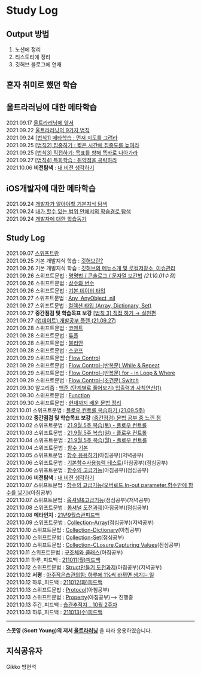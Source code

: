 # Study Log

## Output 방법
1. 노션에 정리
2. 티스토리에 정리
3. 깃허브 블로그에 연재


## 혼자 취미로 했던 학습

## 울트라러닝에 대한 메타학습
2021.09.17 [울트라러닝에 앞서](https://wisehyun0814.github.io/ultralearningproject/ultra-learning-intro/)  
2021.09.22 [울트라러닝의 9가지 법칙](https://h1guitar.tistory.com/22)  
2021.09.24 [[법칙1] 메타학습 : 먼저 지도를 그려라](https://wisehyun0814.github.io/ultralearningproject/ultra-learning-1/)  
2021.09.25 [[법칙2] 집중하기 : 짧은 시간에 집중도를 높여라](https://wisehyun0814.github.io/ultralearningproject/ultra-learning-2/)  
2021.09.25 [[법칙3] 직접하기: 목표를 향해 똑바로 나아가라](https://wisehyun0814.github.io/ultralearningproject/ultra-learning-3/)  
2021.09.27 [[법칙4] 특화학습 : 취약점을 공략하라](https://wisehyun0814.github.io/ultralearningproject/ultra-learning-4/)  
2021.10.06 **비전탐색** : [내 비전 생각하기](https://h1guitar.tistory.com/59)

## iOS개발자에 대한 메타학습
2021.09.24 [개발자가 알아야할 기본지식 탐색](https://nylonguitarist.notion.site/0c71b8ed55004fd7895767e07b914045)  
2021.09.24 [내가 할수 있는 범위 안에서의 학습경로 탐색](https://www.notion.so/nylonguitarist/1-4b1acdc88b1b496699c7733f39bde4ec)  
2021.09.24 [개발자에 대한 학습동기](https://www.notion.so/nylonguitarist/1-4b1acdc88b1b496699c7733f39bde4ec)  

## Study Log
2021.09.07 [스위프트란](https://h1guitar.tistory.com/13)  
2021.09.25 기본 개발지식 학습 : [깃허브란?](https://h1guitar.tistory.com/30?category=962956)  
2021.09.26 기본 개발지식 학습 : [깃허브의 메뉴소개 및 로컬저장소, 이슈관리](https://h1guitar.tistory.com/31?category=962956)  
2021.09.26 스위프트문법 : [명명법 / 콘솔로그 / 문자열 보간법](https://h1guitar.tistory.com/32) *(21.10.01수정)*  
2021.09.26 스위프트문법 : [상수와 변수](https://h1guitar.tistory.com/33)  
2021.09.26 스위프트문법 : [기본 데이터 타입](https://h1guitar.tistory.com/34)  
2021.09.27 스위프트문법 : [Any, AnyObject, nil](https://h1guitar.tistory.com/36?category=959106)  
2021.09.27 스위프트문법 : [컬렉션 타입 (Array, Dictionary, Set) ](https://bit.ly/3mBJI0N)  
2021.09.27 **중간점검 및 학습목표 보강** [[법칙 3] 직접 하기 → 실천편](https://h1guitar.tistory.com/38)  
2021.09.27 [(업데이트) 개발공부 플랜 (21.09.27)](https://h1guitar.tistory.com/39)  
2021.09.28 스위프트문법 : [코멘트](https://h1guitar.tistory.com/40)  
2021.09.28 스위프트문법 : [튜플](https://h1guitar.tistory.com/41)  
2021.09.28 스위프트문법 : [불리안](https://h1guitar.tistory.com/42)  
2021.09.28 스위프트문법 : [스코프](https://h1guitar.tistory.com/43)  
2021.09.29 스위프트문법 : [Flow Control](https://h1guitar.tistory.com/44)  
2021.09.29 스위프트문법 : [Flow Control-(반복문) While & Repeat](https://h1guitar.tistory.com/45)  
2021.09.29 스위프트문법 : [Flow Control-(반복문) for - in Loop & Where](https://h1guitar.tistory.com/46)  
2021.09.29 스위프트문법 : [Flow Control-(조건문) Switch](https://h1guitar.tistory.com/47)  
2021.09.30 알고리즘 : [백준 (단계별로 풀어보기) 입출력과 사칙연산(1)](https://bit.ly/3oDZQ4r)  
2021.09.30 스위프트문법 : [Function](https://bit.ly/3iGBL9k)  
2021.09.30 스위프트문법 : [현재까지 배운 문법 정리](https://bit.ly/2ZUgTVp)  
2021.10.01 스위프트문법 : [플로우 컨트롤 복습하기 (21.09.5주)](https://h1guitar.tistory.com/49)  
2021.10.02 **중간점검 및 학습목표 보강** [(중간점검) 문법 공부 중 느낀 점](https://h1guitar.tistory.com/51)  
2021.10.02 스위프트문법 : [21.9월.5주 복습(토) - 플로우 컨트롤](https://h1guitar.tistory.com/52)  
2021.10.03 스위프트문법 : [21.9월.5주 복습(일) - 플로우 컨트롤](https://h1guitar.tistory.com/53)  
2021.10.04 스위프트문법 : [21.9월.5주 복습(월) - 플로우 컨트롤](https://h1guitar.tistory.com/54)  
2021.10.04 스위프트문법 : [함수 기본](https://h1guitar.tistory.com/55)  
2021.10.05 스위프트문법 : [함수 응용하기](https://h1guitar.tistory.com/56)(아침공부)(저녁공부)  
2021.10.06 스위프트문법 : [기본함수사용능력 테스트](https://h1guitar.tistory.com/57)(아침공부)(점심공부)  
2021.10.06 스위프트문법 : [함수의 고급기능](https://bit.ly/2YyjHav)(아침공부)(점심공부)  
2021.10.06 **비전탐색** : [내 비전 생각하기](https://bit.ly/3oGQHIj)  
2021.10.07 스위프트문법 : [함수의 고급기능(오버로드,In-out parameter,함수안에 함수를 넣기)](https://bit.ly/2YyjHav)(아침공부)  
2021.10.07 스위프트문법 : [옵셔널&고급기능](https://bit.ly/3oKpbJU)(점심공부)(저녁공부)  
2021.10.08 스위프트문법 : [옵셔널 도전과제](https://bit.ly/3uSJh5H)(아침공부)(점심공부)  
2021.10.08 **메타인지** : [21년9월습관피드백](https://bit.ly/3Dn7Ydz)  
2021.10.09 스위프트문법 : [Collection-Array](https://bit.ly/2Ywc04R)(점심공부)(저녁공부)  
2021.10.10 스위프트문법 : [Collection-Dictionary](https://bit.ly/3akq03Q)(아침공부)  
2021.10.10 스위프트문법 : [Collection-Set](https://bit.ly/3AuKUHU)(점심공부)  
2021.10.10 스위프트문법 : [Collection-CLosure,Capturing Values](https://bit.ly/3oNJlCN)(점심공부)  
2021.10.11 스위프트문법 : [구조체와 클래스](https://bit.ly/3oPU93u)(아침공부)  
2021.10.11 하루_피드백 : [211011(월)피드백](https://bit.ly/3ltHRvq)  
2021.10.12 스위프트문법 : [Struct만들기 도전과제](https://bit.ly/3oTcY5G)(아침공부)(저녁공부)  
2021.10.12 **서평** : [아주작은습관의힘: 하루에 1%씩 바뀌면 생기는 일](https://bit.ly/3mI0k6R)  
2021.10.12 하루_피드백 : [211012(화)피드백](https://bit.ly/3DC5Gr1)  
2021.10.13 스위프트문법 : [Protocol](https://bit.ly/30bFJjI)(아침공부)  
2021.10.13 스위프트문법 : [Property](https://bit.ly/3lypfub)(아침공부)--> 진행중  
2021.10.13 주간_피드백 : [습관추적지 _ 10월 2주차](https://blog.naver.com/h1guitar/222535722657)  
2021.10.13 하루_피드백 : [211013(수)피드백](https://blog.naver.com/h1guitar/222536198223)  



---

**스콧영 (Scott Young)의 저서 [울트라러닝](http://www.kyobobook.co.kr/product/detailViewKor.laf?mallGb=KOR&ejkGb=KOR&barcode=9791162541289)** 을 따라 응용하였습니다.


## 지식공유자
Gikko 방현석  


